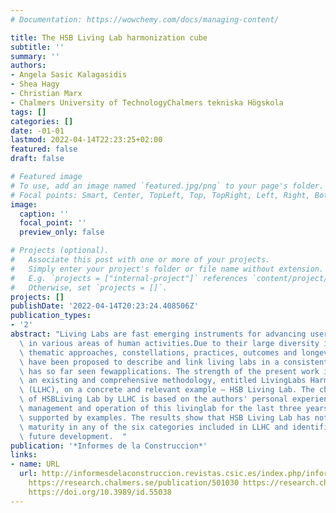 ```yaml
---
# Documentation: https://wowchemy.com/docs/managing-content/

title: The HSB Living Lab harmonization cube
subtitle: ''
summary: ''
authors:
- Angela Sasic Kalagasidis
- Shea Hagy
- Christian Marx
- Chalmers University of TechnologyChalmers tekniska Högskola
tags: []
categories: []
date: -01-01
lastmod: 2022-04-14T22:23:25+02:00
featured: false
draft: false

# Featured image
# To use, add an image named `featured.jpg/png` to your page's folder.
# Focal points: Smart, Center, TopLeft, Top, TopRight, Left, Right, BottomLeft, Bottom, BottomRight.
image:
  caption: ''
  focal_point: ''
  preview_only: false

# Projects (optional).
#   Associate this post with one or more of your projects.
#   Simply enter your project's folder or file name without extension.
#   E.g. `projects = ["internal-project"]` references `content/project/deep-learning/index.md`.
#   Otherwise, set `projects = []`.
projects: []
publishDate: '2022-04-14T20:23:24.408506Z'
publication_types:
- '2'
abstract: "Living Labs are fast emerging instruments for advancing user-centred innovations\
  \ in various areas of human activities.Due to their large diversity in terms of\
  \ thematic approaches, constellations, practices, outcomes and longevity, variousmethodologies\
  \ have been proposed to describe and link living labs in a consistent way. The theory\
  \ has so far seen fewapplications. The strength of the present work is that it uses\
  \ an existing and comprehensive methodology, entitled LivingLabs Harmonization Cube\
  \ (LLHC), on a concrete and relevant example – HSB Living Lab. The characterization\
  \ of HSBLiving Lab by LLHC is based on the authors' personal experience in the design,\
  \ management and operation of this livinglab for the last three years, which is\
  \ supported by examples. The results show that HSB Living Lab has not yet reachedfull\
  \ maturity in any of the six categories included in LLHC and identifies areas for\
  \ future development.  "
publication: '*Informes de la Construccion*'
links:
- name: URL
  url: http://informesdelaconstruccion.revistas.csic.es/index.php/informesdelaconstruccion/article/download/5871/6892
    https://research.chalmers.se/publication/501030 https://research.chalmers.se/publication/253676
    https://doi.org/10.3989/id.55038
---
```

